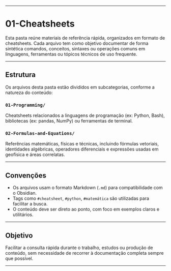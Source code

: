 
---
# 01-Cheatsheets

Esta pasta reúne materiais de referência rápida, organizados em formato de cheatsheets. Cada arquivo tem como objetivo documentar de forma sintética comandos, conceitos, sintaxes ou operações comuns em linguagens, ferramentas ou tópicos técnicos de uso frequente.

---

## Estrutura

Os arquivos desta pasta estão divididos em subcategorias, conforme a natureza do conteúdo:

### `01-Programming/`
Cheatsheets relacionados a linguagens de programação (ex: Python, Bash), bibliotecas (ex: pandas, NumPy) ou ferramentas de terminal.

### `02-Formulas-and-Equations/`
Referências matemáticas, físicas e técnicas, incluindo fórmulas vetoriais, identidades algébricas, operadores diferenciais e expressões usadas em geofísica e áreas correlatas.

---

## Convenções

- Os arquivos usam o formato Markdown (`.md`) para compatibilidade com o Obsidian.
- Tags como `#cheatsheet`, `#python`, `#matemática` são utilizadas para facilitar a busca.
- O conteúdo deve ser direto ao ponto, com foco em exemplos claros e utilitários.

---

## Objetivo

Facilitar a consulta rápida durante o trabalho, estudos ou produção de conteúdo, sem necessidade de recorrer à documentação completa sempre que possível.

---

